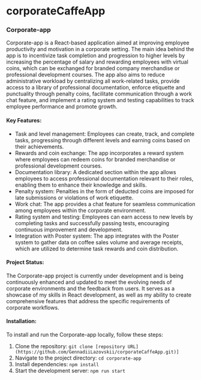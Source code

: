 # corporateCaffeApp

### Corporate-app

Corporate-app is a React-based application aimed at improving employee productivity and motivation in a corporate setting. The main idea behind the app is to incentivize task completion and progression to higher levels by increasing the percentage of salary and rewarding employees with virtual coins, which can be exchanged for branded company merchandise or professional development courses. The app also aims to reduce administrative workload by centralizing all work-related tasks, provide access to a library of professional documentation, enforce etiquette and punctuality through penalty coins, facilitate communication through a work chat feature, and implement a rating system and testing capabilities to track employee performance and promote growth.

#### Key Features:

- Task and level management: Employees can create, track, and complete tasks, progressing through different levels and earning coins based on their achievements.
- Rewards and coin exchange: The app incorporates a reward system where employees can redeem coins for branded merchandise or professional development courses.
- Documentation library: A dedicated section within the app allows employees to access professional documentation relevant to their roles, enabling them to enhance their knowledge and skills.
- Penalty system: Penalties in the form of deducted coins are imposed for late submissions or violations of work etiquette.
- Work chat: The app provides a chat feature for seamless communication among employees within the corporate environment.
- Rating system and testing: Employees can earn access to new levels by completing tasks and successfully passing tests, encouraging continuous improvement and development.
- Integration with Poster system: The app integrates with the Poster system to gather data on coffee sales volume and average receipts, which are utilized to determine task rewards and coin distribution.

#### Project Status:

The Corporate-app project is currently under development and is being continuously enhanced and updated to meet the evolving needs of corporate environments and the feedback from users. It serves as a showcase of my skills in React development, as well as my ability to create comprehensive features that address the specific requirements of corporate workflows.

#### Installation:

To install and run the Corporate-app locally, follow these steps:

1. Clone the repository: `git clone [repository URL](https://github.com/GennadiiLazovskii/corporateCaffeApp.git)]`
2. Navigate to the project directory: `cd corporate-app`
3. Install dependencies: `npm install`
4. Start the development server: `npm run start`
